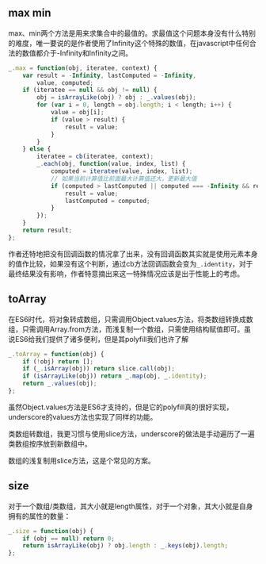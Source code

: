 ## max min

max、min两个方法是用来求集合中的最值的。求最值这个问题本身没有什么特别的难度，唯一要说的是作者使用了Infinity这个特殊的数值，在javascript中任何合法的数值都介于-Infinity和Infinity之间。

```javascript
_.max = function(obj, iteratee, context) {
    var result = -Infinity, lastComputed = -Infinity,
        value, computed;
    if (iteratee == null && obj != null) {
        obj = isArrayLike(obj) ? obj : _.values(obj);
        for (var i = 0, length = obj.length; i < length; i++) {
            value = obj[i];
            if (value > result) {
                result = value;
            }
        }
    } else {
        iteratee = cb(iteratee, context);
        _.each(obj, function(value, index, list) {
            computed = iteratee(value, index, list);
            // 如果当前计算值比前面最大计算值还大，更新最大值
            if (computed > lastComputed || computed === -Infinity && result === -Infinity) {
                result = value;
                lastComputed = computed;
            }
        });
    }
    return result;
};
```

作者还特地把没有回调函数的情况拿了出来，没有回调函数其实就是使用元素本身的值作比较，如果没有这个判断，通过cb方法回调函数会变为```_.identity```，对于最终结果没有影响，作者特意摘出来这一特殊情况应该是出于性能上的考虑。

## toArray

在ES6时代，将对象转成数组，只需调用Object.values方法，将类数组转换成数组，只需调用Array.from方法，而浅复制一个数组，只需使用结构赋值即可。虽说ES6给我们提供了诸多便利，但是其polyfill我们也许了解

```javascript
_.toArray = function(obj) {
    if (!obj) return [];
    if (_.isArray(obj)) return slice.call(obj);
    if (isArrayLike(obj)) return _.map(obj, _.identity);
    return _.values(obj);
};
```

虽然Object.values方法是ES6才支持的，但是它的polyfill真的很好实现，underscore的values方法也实现了同样的功能。

类数组转数组，我更习惯与使用slice方法，underscore的做法是手动遍历了一遍类数组按序放到新数组中。

数组的浅复制用slice方法，这是个常见的方案。

## size

对于一个数组/类数组，其大小就是length属性，对于一个对象，其大小就是自身拥有的属性的数量：

```javascript
_.size = function(obj) {
    if (obj == null) return 0;
    return isArrayLike(obj) ? obj.length : _.keys(obj).length;
};
```